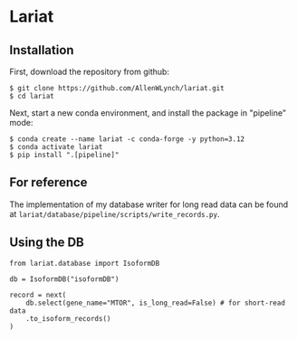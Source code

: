 # Lariat

## Installation

First, download the repository from github:
```
$ git clone https://github.com/AllenWLynch/lariat.git
$ cd lariat
```

Next, start a new conda environment, and install the package in "pipeline" mode:
```
$ conda create --name lariat -c conda-forge -y python=3.12
$ conda activate lariat
$ pip install ".[pipeline]"
```

## For reference

The implementation of my database writer for long read data can be found at `lariat/database/pipeline/scripts/write_records.py`.

## Using the DB

```
from lariat.database import IsoformDB

db = IsoformDB("isoformDB")

record = next(
    db.select(gene_name="MTOR", is_long_read=False) # for short-read data
    .to_isoform_records()
)
```
